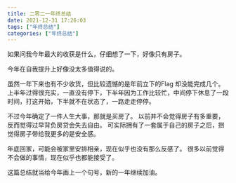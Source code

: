 ```yaml
---
title: 二零二一年终总结
date: 2021-12-31 17:26:03
tags: ["年终总结"]
categories: ["年终总结"]
---
```


如果问我今年最大的收获是什么，仔细想了一下，好像只有房子。

<!-- more -->

今年在自我提升上好像没太多值得说的。

虽然一年下来也有不少收货，但比较遗憾的是年前立下的Flag 却没能完成几个。
上半年过得很充实，一直没有停下，下半年因为工作比较忙，中间停下休息了一段时间，打这开始，下半就不在状态了，一路走走停停。

不过今年确定了一件人生大事，那就是买房了。
以前并不会觉得房子有多重要，反而觉得过早背负房贷会失去自由。
可实际拥有了一套属于自己的房子之后，捯觉得房子带给我更多的是安全感。

年底回家，可能会被家里安排相亲，现在似乎也没有那么反感了。
很多以前觉得不会做的事情，现在似乎也都能接受了。

这篇总结就当给今年画上一个句号，新的一年继续加油。